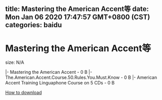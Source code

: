 
title: Mastering the American Accent等
date: Mon Jan 06 2020 17:47:57 GMT+0800 (CST)    
categories: baidu
---

# Mastering the American Accent等
size: N/A
 
 
|- Mastering the American Accent - 0 B
|- The.American.Accent.Course.50.Rules.You.Must.Know - 0 B
|- American Accent Training Linguaphone Course on 5 CDs - 0 B

[How to download](https://bpcam.bemobtrk.com/go/2ceec3aa-1ca2-46d6-b9ff-aaa5c184517c?jno=2084)